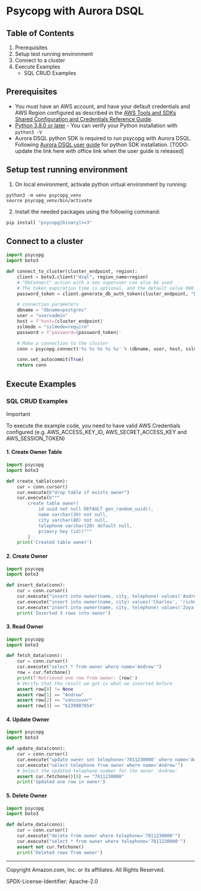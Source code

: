 # Psycopg with Aurora DSQL

## Table of Contents

1. Prerequisites
2. Setup test running environment
3. Connect to a cluster
4. Execute Examples
   - SQL CRUD Examples

## Prerequisites

* You must have an AWS account, and have your default credentials and AWS Region configured as described in the 
[AWS Tools and SDKs Shared Configuration and Credentials Reference Guide](https://docs.aws.amazon.com/credref/latest/refdocs/creds-config-files.html).
* [Python 3.8.0 or later](https://www.python.org/) - You can verify your Python installation with `python3 -V`
* Aurora DSQL python SDK is required to run psycopg with Aurora DSQL. Following [Aurora DSQL user guide](https://alpha.www.docs.aws.a2z.com/distributed-sql/latest/userguide/accessing-install-sdk.html) for python SDK installation. [TODO: update the link here with office link when the user guide is released]

## Setup test running environment 
1. On local environment, activate python virtual environment by running:
```
python3 -m venv psycopg_venv
source psycopg_venv/bin/activate
```

2. Install the needed packages using the following command:

```sh
pip install "psycopg[binary]>=3"
```

## Connect to a cluster

```py
import psycopg
import boto3

def connect_to_cluster(cluster_endpoint, region):
    client = boto3.client("dsql", region_name=region)
    # "DbConnect" action with a non superuser can also be used
    # The token expiration time is optional, and the default value 900 seconds
    password_token = client.generate_db_auth_token(cluster_endpoint, "DbConnectAdmin", region)

    # connection parameters
    dbname = "dbname=postgres"
    user = "user=admin"
    host = f'host={cluster_endpoint}'
    sslmode = "sslmode=require"
    password = f'password={password_token}'

    # Make a connection to the cluster
    conn = psycopg.connect('%s %s %s %s %s' % (dbname, user, host, sslmode, password))

    conn.set_autocommit(True)
    return conn
```

## Execute Examples

### SQL CRUD Examples

> [!Important]
>
> To execute the example code, you need to have valid AWS Credentials configured (e.g. AWS_ACCESS_KEY_ID, AWS_SECRET_ACCESS_KEY and AWS_SESSION_TOKEN)

#### 1. Create Owner Table

```py
import psycopg
import boto3

def create_table(conn):
    cur = conn.cursor()
    cur.execute(b"drop table if exists owner")
    cur.execute(b"""
        create table owner(
            id uuid not null DEFAULT gen_random_uuid(),
            name varchar(30) not null,
            city varchar(80) not null,
            telephone varchar(20) default null,
            primary key (id))"""
        )
    print('Created table owner')

```
#### 2. Create Owner

```py
import psycopg
import boto3

def insert_data(conn):
    cur = conn.cursor()
    cur.execute("insert into owner(name, city, telephone) values('Andrew', 'vancouver', '6239087654')")
    cur.execute("insert into owner(name, city) values('Charles', 'richmond')")
    cur.execute("insert into owner(name, city, telephone) values('Zoya', 'langley', '6230005678')")
    print('Inserted 3 rows into owner')
```

#### 3. Read Owner

```py
import psycopg
import boto3

def fetch_data(conn):
    cur = conn.cursor()
    cur.execute("select * from owner where name='Andrew'")
    row = cur.fetchone()
    print(f'Retrieved one row from owner: {row}')
    # Verify that the result we got is what we inserted before
    assert row[0] != None
    assert row[1] == "Andrew"
    assert row[2] == "vancouver"
    assert row[3] == "6239087654"
```

#### 4. Update Owner

```py
import psycopg
import boto3

def update_data(conn):
    cur = conn.cursor()
    cur.execute("update owner set telephone='7811230000' where name='Andrew'")
    cur.execute("select telephone from owner where name='Andrew'")
    # Select the updated telephone number for the owner 'Andrew'
    assert cur.fetchone()[0] == "7811230000"
    print('Updated one row in owner')
```

#### 5. Delete Owner

```py
import psycopg
import boto3

def delete_data(conn):
    cur = conn.cursor()
    cur.execute("delete from owner where telephone='7811230000'")
    cur.execute("select * from owner where telephone='7811230000'")
    assert not cur.fetchone()
    print('Deleted rows from owner')
```
---

Copyright Amazon.com, Inc. or its affiliates. All Rights Reserved. 

SPDX-License-Identifier: Apache-2.0
